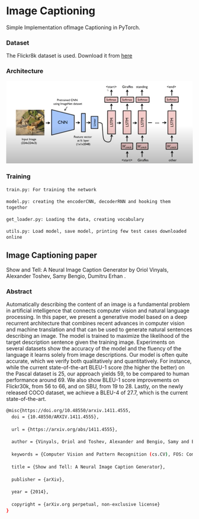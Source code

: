 # Image Captioning
Simple Implementation ofImage Captioning in PyTorch. 

### Dataset
The Flickr8k dataset is used. Download it from [here](https://www.kaggle.com/datasets/e1cd22253a9b23b073794872bf565648ddbe4f17e7fa9e74766ad3707141adeb)

### Architecture
![](images/image_captioning.png)
### Training 
```
train.py: For training the network

model.py: creating the encoderCNN, decoderRNN and hooking them togethor

get_loader.py: Loading the data, creating vocabulary

utils.py: Load model, save model, printing few test cases downloaded online

```

## Image Captioning paper
Show and Tell: A Neural Image Caption Generator by Oriol Vinyals, Alexander Toshev, Samy Bengio, Dumitru Erhan .


### Abstract
Automatically describing the content of an image is a fundamental problem in artificial intelligence that connects computer vision and natural language processing. In this paper, we present a generative model based on a deep recurrent architecture that combines recent advances in computer vision and machine translation and that can be used to generate natural sentences describing an image. The model is trained to maximize the likelihood of the target description sentence given the training image. Experiments on several datasets show the accuracy of the model and the fluency of the language it learns solely from image descriptions. Our model is often quite accurate, which we verify both qualitatively and quantitatively. For instance, while the current state-of-the-art BLEU-1 score (the higher the better) on the Pascal dataset is 25, our approach yields 59, to be compared to human performance around 69. We also show BLEU-1 score improvements on Flickr30k, from 56 to 66, and on SBU, from 19 to 28. Lastly, on the newly released COCO dataset, we achieve a BLEU-4 of 27.7, which is the current state-of-the-art.

```bash
@misc{https://doi.org/10.48550/arxiv.1411.4555,
  doi = {10.48550/ARXIV.1411.4555},
  
  url = {https://arxiv.org/abs/1411.4555},
  
  author = {Vinyals, Oriol and Toshev, Alexander and Bengio, Samy and Erhan, Dumitru},
  
  keywords = {Computer Vision and Pattern Recognition (cs.CV), FOS: Computer and information sciences, FOS: Computer and information sciences},
  
  title = {Show and Tell: A Neural Image Caption Generator},
  
  publisher = {arXiv},
  
  year = {2014},
  
  copyright = {arXiv.org perpetual, non-exclusive license}
}

```